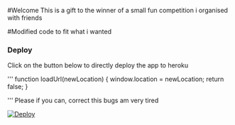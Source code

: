 #Welcome
This is a gift to the winner of a small fun competition i organised
with friends

#Modified code to fit what i wanted


### Deploy
Click on the button below to directly deploy the app to heroku

'''
    function loadUrl(newLocation) {
    window.location = newLocation;
    return false;
}
 
'''
Please if you can, correct this bugs am very tired

[![Deploy](https://www.herokucdn.com/deploy/button.svg)](https://heroku.com/deploy)